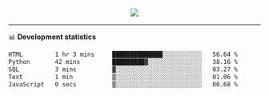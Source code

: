 <h3 align="center">
  <a href="https://github.com/hwalker928">
      <img src="https://github-profile-trophy.vercel.app/?username=hwalker928&no-bg=true&no-frame=true">
  </a>
</h3>


<hr>

📊 **Development statistics**

<!--START_SECTION:waka-->

```txt
HTML         1 hr 3 mins     ██████████████░░░░░░░░░░░   56.64 %
Python       42 mins         █████████▓░░░░░░░░░░░░░░░   38.16 %
SQL          3 mins          ▓░░░░░░░░░░░░░░░░░░░░░░░░   03.27 %
Text         1 min           ▒░░░░░░░░░░░░░░░░░░░░░░░░   01.06 %
JavaScript   0 secs          ▒░░░░░░░░░░░░░░░░░░░░░░░░   00.68 %
```

<!--END_SECTION:waka-->
